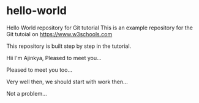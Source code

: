 # hello-world
Hello World repository for Git tutorial
This is an example repository for the Git tutoial on https://www.w3schools.com

This repository is built step by step in the tutorial.

Hii I'm Ajinkya, Pleased to meet you...

Pleased to meet you too...

Very well then, we should start with work then...

Not a problem...